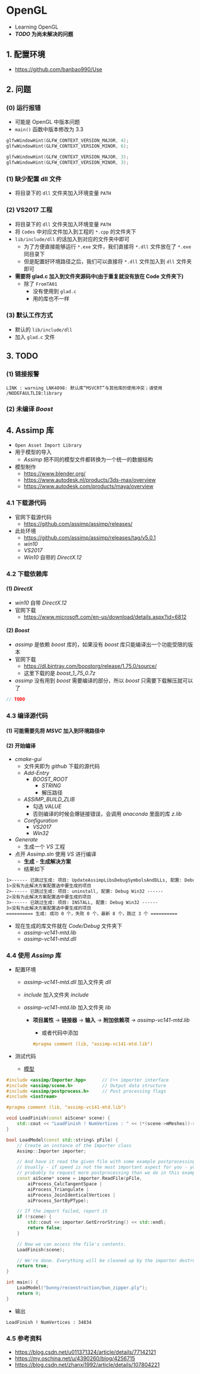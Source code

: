 # OpenGL
+ Learning OpenGL
+ ***TODO* 为尚未解决的问题**



## 1. 配置环境

+ https://github.com/banbao990/Use



## 2. 问题

### (0) 运行报错

+ 可能是 OpenGL 中版本问题
+ `main()` 函数中版本修改为 3.3

```c
glfwWindowHint(GLFW_CONTEXT_VERSION_MAJOR, 4);
glfwWindowHint(GLFW_CONTEXT_VERSION_MINOR, 6);
```

```c
glfwWindowHint(GLFW_CONTEXT_VERSION_MAJOR, 3);
glfwWindowHint(GLFW_CONTEXT_VERSION_MINOR, 3);
```



### (1) 缺少配置 dll 文件

+ 将目录下的 `dll` 文件夹加入环境变量 `PATH`



### (2) VS2017 工程

+ 将目录下的 `dll` 文件夹加入环境变量 `PATH`
+ 将 `Codes` 中对应文件加入到工程的 `*.cpp` 的文件夹下
+ `lib/include/dll` 的话加入到对应的文件夹中即可
    + 为了方便直接能够运行 `*.exe` 文件，我们直接将 `*.dll` 文件放在了 `*.exe` 同目录下
    + 但是配置好环境路径之后，我们可以直接将 `*.dll` 文件加入到 `dll` 文件夹即可
+ **需要将 glad.c 加入到文件夹源码中(由于重复就没有放在 Code 文件夹下)**
    + 除了 `FromTA01`
        + 没有使用到 `glad.c`
        + 用的库也不一样



### (3) 默认工作方式

+ 默认的 `lib/include/dll`
+ 加入 `glad.c` 文件



## 3. TODO

### (1) 链接报警

```bug
LINK : warning LNK4098: 默认库“MSVCRT”与其他库的使用冲突；请使用 /NODEFAULTLIB:library
```

### (2)  未编译 *Boost*



## 4. Assimp 库

+ `Open Asset Import Library`
+ 用于模型的导入
    + *Assimp* 把不同的模型文件都转换为一个统一的数据结构
+ 模型制作
    + https://www.blender.org/
    + https://www.autodesk.nl/products/3ds-max/overview
    + https://www.autodesk.com/products/maya/overview



### 4.1 下载源代码

+ 官网下载源代码
    + https://github.com/assimp/assimp/releases/
+ 此处环境
    + https://github.com/assimp/assimp/releases/tag/v5.0.1
    + *win10*
    + *VS2017*
    + *Win10* 自带的 *DirectX.12*



### 4.2 下载依赖库

#### (1) *DirectX*

+ *win10* 自带 *DirectX.12*
+ 官网下载
    + https://www.microsoft.com/en-us/download/details.aspx?id=6812



#### (2) *Boost*

+  *assimp* 是依赖 *boost* 库的，如果没有 *boost* 库只能编译出一个功能受限的版本
+ 官网下载 
    + https://dl.bintray.com/boostorg/release/1.75.0/source/
    + 这里下载的是 *boost_1_75_0.7z*
+  *assimp* 没有用到 *boost* 需要编译的部分，所以 *boost* 只需要下载解压就可以了 

```c++
// TODO
```



### 4.3 编译源代码

#### (1) 可能需要先将 *MSVC* 加入到环境路径中

#### (2) 开始编译

+ *cmake-gui*
    + 文件夹即为 *github* 下载的源代码
    + *Add-Entry*
        + *BOOST_ROOT*
            + *STRING*
            + 解压路径
    + *ASSIMP_BUILD_ZLIB*
        + 勾选 *VALUE*
        + 否则编译的时候会爆链接错误，会调用 *anaconda* 里面的库 *z.lib* 
    + *Configuration*
        + *VS2017*
        + *Win32*
+ *Generate*
    + 生成一个 *VS* 工程
+ 点开 *Assimp.sln* 使用 *VS* 进行编译
    + **生成** - **生成解决方案**
    + 结果如下

```txt
1>------ 已跳过生成: 项目: UpdateAssimpLibsDebugSymbolsAndDLLs, 配置: Debug Win32 ------
1>没有为此解决方案配置选中要生成的项目 
2>------ 已跳过生成: 项目: uninstall, 配置: Debug Win32 ------
2>没有为此解决方案配置选中要生成的项目 
3>------ 已跳过生成: 项目: INSTALL, 配置: Debug Win32 ------
3>没有为此解决方案配置选中要生成的项目 
========== 生成: 成功 0 个，失败 0 个，最新 8 个，跳过 3 个 ==========
```

+ 现在生成的库文件就在 *Code/Debug* 文件夹下
    + *assimp-vc141-mtd.lib*
    + *assimp-vc141-mtd.dll*



### 4.4 使用 *Assimp* 库

+ 配置环境

    + *assimp-vc141-mtd.dll* 加入文件夹 *dll*

    + *include* 加入文件夹 *include*

    + *assimp-vc141-mtd.lib* 加入文件夹 *lib*

        + **项目属性** -> **链接器** -> **输入** -> **附加依赖项** -> *assimp-vc141-mtd.lib*
            + 或者代码中添加

            ```c++
            #pragma comment (lib, "assimp-vc141-mtd.lib")
            ```

+ 测试代码

    + [模型](http://graphics.stanford.edu/pub/3Dscanrep/bunny.tar.gz)

```c++
#include <assimp/Importer.hpp>      // C++ importer interface
#include <assimp/scene.h>           // Output data structure
#include <assimp/postprocess.h>     // Post processing flags
#include <iostream>

#pragma comment (lib, "assimp-vc141-mtd.lib")

void LoadFinish(const aiScene* scene) {
    std::cout << "LoadFinish ! NumVertices : " << (*(scene->mMeshes))->mNumVertices << std::endl;
}

bool LoadModel(const std::string& pFile) {
    // Create an instance of the Importer class
    Assimp::Importer importer;

    // And have it read the given file with some example postprocessing
    // Usually - if speed is not the most important aspect for you - you'll
    // probably to request more postprocessing than we do in this example.
    const aiScene* scene = importer.ReadFile(pFile,
        aiProcess_CalcTangentSpace |
        aiProcess_Triangulate |
        aiProcess_JoinIdenticalVertices |
        aiProcess_SortByPType);

    // If the import failed, report it
    if (!scene) {
        std::cout << importer.GetErrorString() << std::endl;
        return false;
    }

    // Now we can access the file's contents.
    LoadFinish(scene);

    // We're done. Everything will be cleaned up by the importer destructor
    return true;
}

int main() {
    LoadModel("bunny/reconstruction/bun_zipper.ply");
    return 0;
}
```

+ 输出

```txt
LoadFinish ! NumVertices : 34834
```

 

### 4.5 参考资料

+ https://blog.csdn.net/u011371324/article/details/77142121
+ https://my.oschina.net/u/4390260/blog/4256715
+ https://blog.csdn.net/zhanxi1992/article/details/107804221